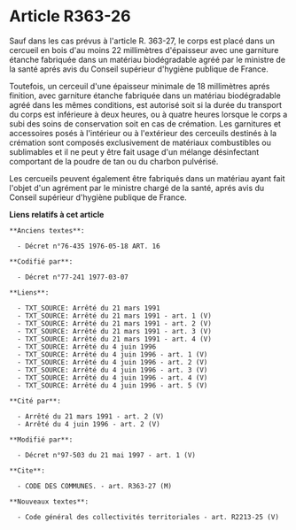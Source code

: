 # Article R363-26

Sauf dans les cas prévus à l'article R. 363-27, le corps est placé dans un cercueil en bois d'au moins 22 millimètres
d'épaisseur avec une garniture étanche fabriquée dans un matériau biodégradable agréé par le ministre de la santé aprés avis
du Conseil supérieur d'hygiène publique de France.

Toutefois, un cerceuil d'une épaisseur minimale de 18 millimètres aprés finition, avec garniture étanche fabriquée dans un
matériau biodégradable agréé dans les mêmes conditions, est autorisé soit si la durée du transport du corps est inférieure à
deux heures, ou à quatre heures lorsque le corps a subi des soins de conservation soit en cas de crémation. Les garnitures et
accessoires posés à l'intérieur ou à l'extérieur des cerceuils destinés à la crémation sont composés exclusivement de
matériaux combustibles ou sublimables et il ne peut y être fait usage d'un mélange désinfectant comportant de la poudre de
tan ou du charbon pulvérisé.

Les cercueils peuvent également être fabriqués dans un matériau ayant fait l'objet d'un agrément par le ministre chargé de la
santé, aprés avis du Conseil supérieur d'hygiène publique de France.

**Liens relatifs à cet article**

	**Anciens textes**:

	  - Décret n°76-435 1976-05-18 ART. 16

	**Codifié par**:

	  - Décret n°77-241 1977-03-07

	**Liens**:

	  - TXT_SOURCE: Arrêté du 21 mars 1991
	  - TXT_SOURCE: Arrêté du 21 mars 1991 - art. 1 (V)
	  - TXT_SOURCE: Arrêté du 21 mars 1991 - art. 2 (V)
	  - TXT_SOURCE: Arrêté du 21 mars 1991 - art. 3 (V)
	  - TXT_SOURCE: Arrêté du 21 mars 1991 - art. 4 (V)
	  - TXT_SOURCE: Arrêté du 4 juin 1996
	  - TXT_SOURCE: Arrêté du 4 juin 1996 - art. 1 (V)
	  - TXT_SOURCE: Arrêté du 4 juin 1996 - art. 2 (V)
	  - TXT_SOURCE: Arrêté du 4 juin 1996 - art. 3 (V)
	  - TXT_SOURCE: Arrêté du 4 juin 1996 - art. 4 (V)
	  - TXT_SOURCE: Arrêté du 4 juin 1996 - art. 5 (V)

	**Cité par**:

	  - Arrêté du 21 mars 1991 - art. 2 (V)
	  - Arrêté du 4 juin 1996 - art. 2 (V)

	**Modifié par**:

	  - Décret n°97-503 du 21 mai 1997 - art. 1 (V)

	**Cite**:

	  - CODE DES COMMUNES. - art. R363-27 (M)

	**Nouveaux textes**:

	  - Code général des collectivités territoriales - art. R2213-25 (V)
